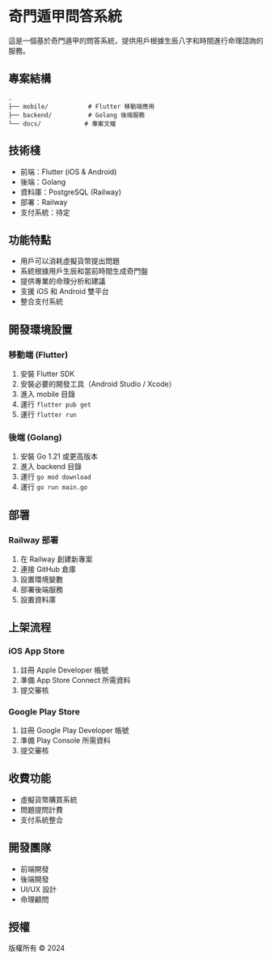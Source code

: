 # 奇門遁甲問答系統

這是一個基於奇門遁甲的問答系統，提供用戶根據生辰八字和時間進行命理諮詢的服務。

## 專案結構

```
.
├── mobile/           # Flutter 移動端應用
├── backend/          # Golang 後端服務
└── docs/            # 專案文檔
```

## 技術棧

- 前端：Flutter (iOS & Android)
- 後端：Golang
- 資料庫：PostgreSQL (Railway)
- 部署：Railway
- 支付系統：待定

## 功能特點

- 用戶可以消耗虛擬貨幣提出問題
- 系統根據用戶生辰和當前時間生成奇門盤
- 提供專業的命理分析和建議
- 支援 iOS 和 Android 雙平台
- 整合支付系統

## 開發環境設置

### 移動端 (Flutter)

1. 安裝 Flutter SDK
2. 安裝必要的開發工具（Android Studio / Xcode）
3. 進入 mobile 目錄
4. 運行 `flutter pub get`
5. 運行 `flutter run`

### 後端 (Golang)

1. 安裝 Go 1.21 或更高版本
2. 進入 backend 目錄
3. 運行 `go mod download`
4. 運行 `go run main.go`

## 部署

### Railway 部署

1. 在 Railway 創建新專案
2. 連接 GitHub 倉庫
3. 設置環境變數
4. 部署後端服務
5. 設置資料庫

## 上架流程

### iOS App Store

1. 註冊 Apple Developer 帳號
2. 準備 App Store Connect 所需資料
3. 提交審核

### Google Play Store

1. 註冊 Google Play Developer 帳號
2. 準備 Play Console 所需資料
3. 提交審核

## 收費功能

- 虛擬貨幣購買系統
- 問題提問計費
- 支付系統整合

## 開發團隊

- 前端開發
- 後端開發
- UI/UX 設計
- 命理顧問

## 授權

版權所有 © 2024 